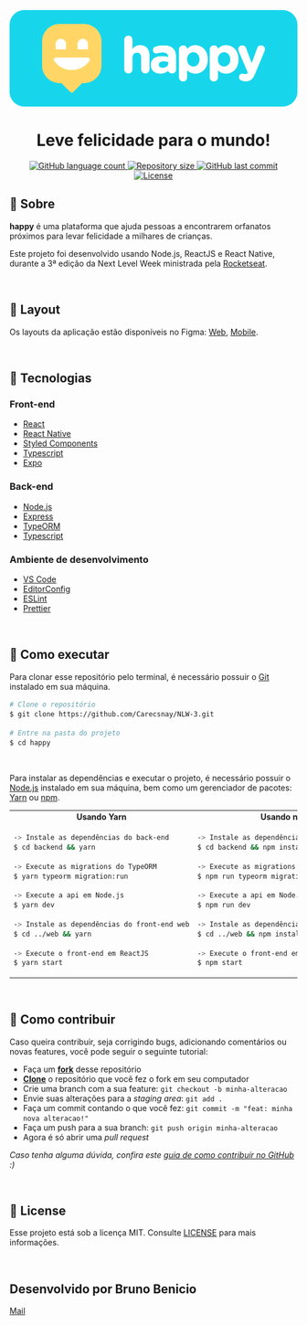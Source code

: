 <p align="center">
  <img alt="happy" title="happy" src="./assets/banner.png" />
</p>

<h1 align="center">
  Leve felicidade para o mundo!
</h1>

<p align="center">
  <a href="https://github.com/Carecsnay/NLW-3">
    <img
      alt="GitHub language count"
      src="https://img.shields.io/github/languages/count/Carecsnay/NLW-3?color=29B6D1"
    />
  </a>

  <a href="https://github.com/Carecsnay/NLW-3/">
    <img
      alt="Repository size"
      src="https://img.shields.io/github/repo-size/Carecsnay/NLW-3?color=29B6D1"
    />
  </a>

  <a href="https://github.com/Carecsnay/NLW-3/commits/master">
    <img
      alt="GitHub last commit"
      src="https://img.shields.io/github/last-commit/Carecsnay/NLW-3?color=29B6D1"
    />
  </a>

  <a href="https://github.com/Carecsnay/NLW-3/blob/master/LICENSE">
    <img
      alt="License"
      src="https://img.shields.io/github/license/Carecsnay/NLW-3?color=FFD666"
    />
  </a>
</p>

## 🎉 Sobre

**happy** é uma plataforma que ajuda pessoas a encontrarem orfanatos próximos para levar felicidade a milhares de crianças.

Este projeto foi desenvolvido usando Node.js, ReactJS e React Native, durante a 3ª edição da Next Level Week ministrada pela [Rocketseat](https://rocketseat.com.br/).

<br />

## 🎨 Layout

Os layouts da aplicação estão disponíveis no Figma: [Web](http://figma.com/file/X5vjP69Y0H9C8aa5QqorzH/Happy-Web), [Mobile](https://www.figma.com/file/5lunlSxDHchxU312BJntQL/Happy-Mobile).

<br />

## 🔌 Tecnologias

### Front-end
- [React](https://reactjs.org/)
- [React Native](https://reactnative.dev/)
- [Styled Components](https://styled-components.com/)
- [Typescript](https://www.typescriptlang.org/)
- [Expo](https://expo.io/)

### Back-end
- [Node.js](https://nodejs.org/pt-br/)
- [Express](https://github.com/expressjs/express)
- [TypeORM](https://typeorm.io/)
- [Typescript](https://www.typescriptlang.org/)

### Ambiente de desenvolvimento
- [VS Code](https://code.visualstudio.com/)
- [EditorConfig](https://marketplace.visualstudio.com/items?itemName=EditorConfig.EditorConfig)
- [ESLint](https://marketplace.visualstudio.com/items?itemName=dbaeumer.vscode-eslint)
- [Prettier](https://prettier.io/)

<br />

## 🤔 Como executar

Para clonar esse repositório pelo terminal, é necessário possuir o [Git](https://git-scm.com/) instalado em sua máquina.

```bash
# Clone o repositório
$ git clone https://github.com/Carecsnay/NLW-3.git

# Entre na pasta do projeto
$ cd happy
```

<br />

Para instalar as dependências e executar o projeto, é necessário possuir o [Node.js](https://nodejs.org/pt-br/) instalado em sua máquina, bem como um gerenciador de pacotes: [Yarn](https://yarnpkg.com/) ou [npm](https://www.npmjs.com/).

<table style="width:100%;">
<tr>
<td align="center"> <strong>Usando Yarn</strong> </td> <td align="center"> <strong>Usando npm</strong> </td>
</tr>
<tr>
<td>


```bash
-> Instale as dependências do back-end
$ cd backend && yarn

-> Execute as migrations do TypeORM
$ yarn typeorm migration:run

-> Execute a api em Node.js
$ yarn dev

-> Instale as dependências do front-end web
$ cd ../web && yarn

-> Execute o front-end em ReactJS
$ yarn start
```


</td>
<td>


```bash
-> Instale as dependências do back-end
$ cd backend && npm install

-> Execute as migrations do TypeORM
$ npm run typeorm migration:run

-> Execute a api em Node.js
$ npm run dev

-> Instale as dependências do front-end web
$ cd ../web && npm install

-> Execute o front-end em ReactJS
$ npm start
```




</td>
</table>

<br />

## 💭 Como contribuir

Caso queira contribuir, seja corrigindo bugs, adicionando comentários ou novas features, você pode seguir o seguinte tutorial:

- Faça um **[fork](https://help.github.com/pt/github/getting-started-with-github/fork-a-repo)** desse repositório
- **[Clone](https://help.github.com/pt/github/creating-cloning-and-archiving-repositories/cloning-a-repository)** o repositório que você fez o fork em seu computador
- Crie uma branch com a sua feature: `git checkout -b minha-alteracao`
- Envie suas alterações para a _staging area_: `git add .`
- Faça um commit contando o que você fez: `git commit -m "feat: minha nova alteracao!"`
- Faça um push para a sua branch: `git push origin minha-alteracao`
- Agora é só abrir uma _pull request_

_Caso tenha alguma dúvida, confira este [guia de como contribuir no GitHub](https://github.com/firstcontributions/first-contributions/blob/master/translations/README.pt_br.md) :)_

<br />

## 📝 License

Esse projeto está sob a licença MIT. Consulte [LICENSE](https://github.com/Carecsnay//LICENSE) para mais informações.

<br />

## Desenvolvido por **Bruno Benicio** 

<p>
<a href="mailto:carecsnay1@gmail.com?Subject=Contact&Body=Ol%E1%20Bruno%2C%20%0A">
Mail</ a>
</ p>

<br />
